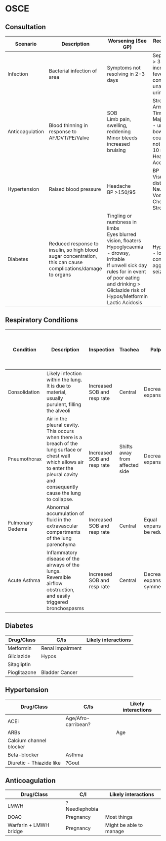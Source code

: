 # OSCE

## Consultation

| Scenario | Description | Worsening (See GP) | Red flags (111 or 999) |
| --- | --- | --- | --- |
| Infection | Bacterial infection of area | Symptoms not resolving in 2-3 days | Sepsis- temp > 38, increased SOB, fever, rigors, confusion, unable to pass urine, |
| Anticoagulation | Blood thinning in response to AF/DVT/PE/Valve | SOB<br>Limb pain, swelling, reddening<br>Minor bleeds increased bruising | Stroke Face Arm Speech Time<br>Major Bleeding - urine, bowels, vomit, cough, nose not resolved in 10 mins<br>Head injury<br>Accident |
| Hypertension | Raised blood pressure | Headache<br>BP >150/95 | BP > 180/120<br>Visual disturbance<br>Nausea and Vomiting<br>Chest pain<br>Stroke FAST |
| Diabetes | Reduced response to insulin, so high blood sugar concentration, this can cause complications/damage to organs | Tingling or numbness in limbs<br>Eyes blurred vision, floaters<br>Hypoglycaemia - drowsy, irritable<br>If unwell sick day rules for in event of poor eating and drinking > Gliclazide risk of Hypos/Metformin Lactic Acidosis | Hypoglycaemia - loss of conciousness, aggressive, seizures |

## Respiratory Conditions

| Condition | Description | Inspection | Trachea | Palpation | Percussion | Auscultation | Tactile vocal fremitus, bronchophony, egophony and whispered pectoriloquy |
| --- | --- | --- | --- | --- | --- | --- | --- |
| Consolidation | Likely infection within the lung. It is due to material, usually purulent, filling the alveoli | Increased SOB and resp rate | Central | Decreased expansion | Dull | Crackles/Ronchi | Increased |
| Pneumothorax | Air in the pleural cavity. This occurs when there is a breach of the lung surface or chest wall which allows air to enter the pleural cavity and consequently cause the lung to collapse. | Increased SOB and resp rate | Shifts away from affected side | Decreased expansion | Hyper resonant | Reduced/Absent breath sounds | Decreased/Absent |
| Pulmonary Oedema | Abnormal accumulation of fluid in the extravascular compartments of the lung parenchyma | Increased SOB and resp rate | Central | Equal expansion/may be reduced | Resonant | ?Fine Crackles | Decreased |
| Acute Asthma | Inflammatory disease of the airways of the lungs. Reversible airflow obstruction, and easily triggered bronchospasms | Increased SOB and resp rate | Central | Decreased expansion symmetrically | Hyper resonant | **Red Flag - Silent Chest**<br>Reduced Vesicular breath sounds | Decreased/Absent |

## Diabetes

| Drug/Class | C/Is | Likely interactions |
| --- | --- | --- |
| Metformin | Renal impairment |  |
| Gliclazide | Hypos |  |
| Sitagliptin |  |  |
| Pioglitazone | Bladder Cancer |  |

## Hypertension

| Drug/Class | C/Is | Likely interactions |
| --- | --- | --- |
| ACEi | Age/Afro-carribean? | |
| ARBs | | Age |
| Calcium channel blocker | | |
| Beta-blocker | Asthma | |
| Diuretic - Thiazide like | ?Gout | |

## Anticoagulation

| Drug/Class | C/I | Likely interactions |
| --- | --- | --- |
| LMWH | ?Needlephobia | |
| DOAC | Pregnancy | Most things |
| Warfarin + LMWH bridge | Pregnancy | Might be able to manage|
